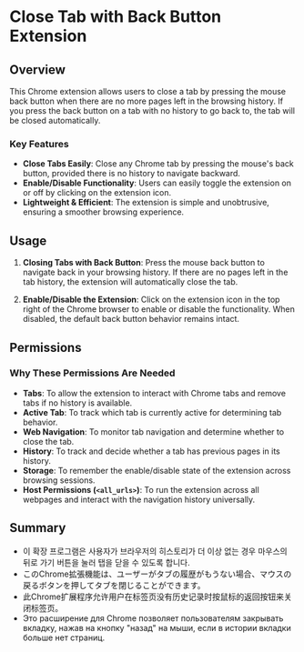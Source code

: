 # Close Tab with Back Button Extension

## Overview
This Chrome extension allows users to close a tab by pressing the mouse back button when there are no more pages left in the browsing history. If you press the back button on a tab with no history to go back to, the tab will be closed automatically.

### Key Features
- **Close Tabs Easily**: Close any Chrome tab by pressing the mouse's back button, provided there is no history to navigate backward.
- **Enable/Disable Functionality**: Users can easily toggle the extension on or off by clicking on the extension icon.
- **Lightweight & Efficient**: The extension is simple and unobtrusive, ensuring a smoother browsing experience.

## Usage
1. **Closing Tabs with Back Button**: Press the mouse back button to navigate back in your browsing history. If there are no pages left in the tab history, the extension will automatically close the tab.

2. **Enable/Disable the Extension**: Click on the extension icon in the top right of the Chrome browser to enable or disable the functionality. When disabled, the default back button behavior remains intact.

## Permissions

### Why These Permissions Are Needed
- **Tabs**: To allow the extension to interact with Chrome tabs and remove tabs if no history is available.
- **Active Tab**: To track which tab is currently active for determining tab behavior.
- **Web Navigation**: To monitor tab navigation and determine whether to close the tab.
- **History**: To track and decide whether a tab has previous pages in its history.
- **Storage**: To remember the enable/disable state of the extension across browsing sessions.
- **Host Permissions (`<all_urls>`)**: To run the extension across all webpages and interact with the navigation history universally.

## Summary

- 이 확장 프로그램은 사용자가 브라우저의 히스토리가 더 이상 없는 경우 마우스의 뒤로 가기 버튼을 눌러 탭을 닫을 수 있도록 합니다.
- このChrome拡張機能は、ユーザーがタブの履歴がもうない場合、マウスの戻るボタンを押してタブを閉じることができます。
- 此Chrome扩展程序允许用户在标签页没有历史记录时按鼠标的返回按钮来关闭标签页。
- Это расширение для Chrome позволяет пользователям закрывать вкладку, нажав на кнопку "назад" на мыши, если в истории вкладки больше нет страниц.
